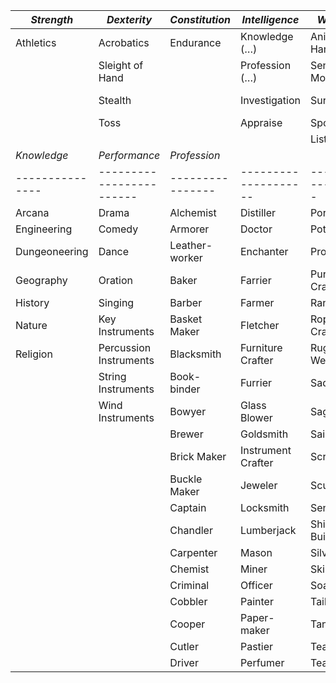 | *Strength*    | *Dexterity*            | *Constitution* | *Intelligence*     | *Wisdom*        | *Charisma*      |
| ------------- | ---------------------- | -------------- | ------------------ | --------------- | --------------- |
| Athletics     | Acrobatics             | Endurance      | Knowledge (…)      | Animal Handling | Bluff           |
|               | Sleight of Hand        |                | Profession (…)     | Sense Motive    | Intimidation    |
|               | Stealth                |                | Investigation      | Survival        | Performance (…) |
|               | Toss                   |                | Appraise           | Spot            | Diplomacy       |
|               |                        |                |                    | Listen          | Streetwise      |
| *Knowledge*   | *Performance*          | *Profession*   |                    |                 |                 |
|---------------|------------------------|----------------|--------------------|-----------------|-----------------|
| Arcana        | Drama                  | Alchemist      | Distiller          | Porter          | Tinker          |
| Engineering   | Comedy                 | Armorer        | Doctor             | Potter          | Toolsmith       |
| Dungeoneering | Dance                  | Leather-worker | Enchanter          | Prostitute      | Toy Crafter     |
| Geography     | Oration                | Baker          | Farrier            | Purse Crafter   | Vintner         |
| History       | Singing                | Barber         | Farmer             | Rancher         | Weaponsmith     |
| Nature        | Key Instruments        | Basket Maker   | Fletcher           | Rope Crafter    | Weaver          |
| Religion      | Percussion Instruments | Blacksmith     | Furniture Crafter  | Rug Weaver      | Wheelwright     |
|               | String Instruments     | Book-binder    | Furrier            | Saddler         | Whittler        |
|               | Wind Instruments       | Bowyer         | Glass Blower       | Sage            | Woodcarver      |
|               |                        | Brewer         | Goldsmith          | Sailor          |                 |
|               |                        | Brick Maker    | Instrument Crafter | Scribe          |                 |
|               |                        | Buckle Maker   | Jeweler            | Sculpter        |                 |
|               |                        | Captain        | Locksmith          | Sentry          |                 |
|               |                        | Chandler       | Lumberjack         | Ship Builder    |                 |
|               |                        | Carpenter      | Mason              | Silversmith     |                 |
|               |                        | Chemist        | Miner              | Skinner         |                 |
|               |                        | Criminal       | Officer            | Soapmaker       |                 |
|               |                        | Cobbler        | Painter            | Tailer          |                 |
|               |                        | Cooper         | Paper-maker        | Tanner          |                 |
|               |                        | Cutler         | Pastier            | Teacher         |                 |
|               |                        | Driver         | Perfumer           | Teamster        |                 |
